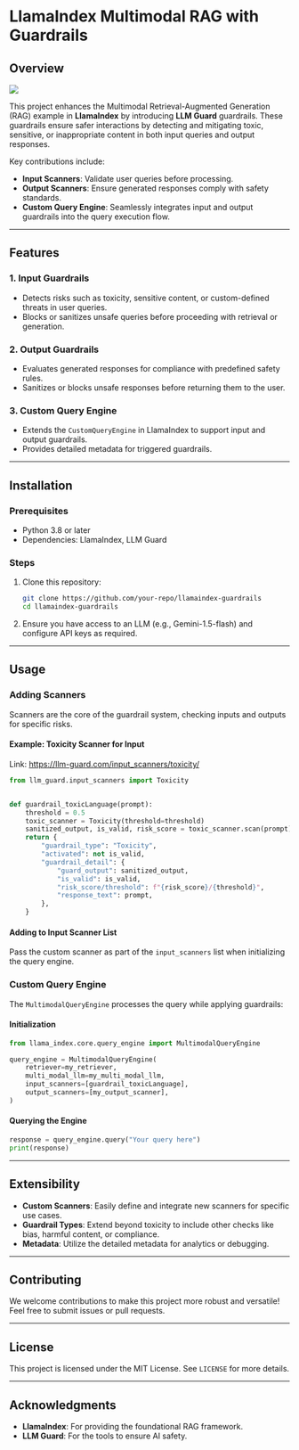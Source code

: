 
# LlamaIndex Multimodal RAG with Guardrails

## Overview

<img src="https://github.com/vntuananhbui/llama_index/blob/vntuananhbui-multimodal-rag-guardrail/docs/docs/examples/multimodal-rag-guardrail-gemini/Guardrail_data_workflow-4.png">

This project enhances the Multimodal Retrieval-Augmented Generation (RAG) example in **LlamaIndex** by introducing **LLM Guard** guardrails. These guardrails ensure safer interactions by detecting and mitigating toxic, sensitive, or inappropriate content in both input queries and output responses.

Key contributions include:
- **Input Scanners**: Validate user queries before processing.
- **Output Scanners**: Ensure generated responses comply with safety standards.
- **Custom Query Engine**: Seamlessly integrates input and output guardrails into the query execution flow.

---

## Features

### 1. Input Guardrails
- Detects risks such as toxicity, sensitive content, or custom-defined threats in user queries.
- Blocks or sanitizes unsafe queries before proceeding with retrieval or generation.

### 2. Output Guardrails
- Evaluates generated responses for compliance with predefined safety rules.
- Sanitizes or blocks unsafe responses before returning them to the user.

### 3. Custom Query Engine
- Extends the `CustomQueryEngine` in LlamaIndex to support input and output guardrails.
- Provides detailed metadata for triggered guardrails.

---

## Installation

### Prerequisites
- Python 3.8 or later
- Dependencies: LlamaIndex, LLM Guard

### Steps
1. Clone this repository:
   ```bash
   git clone https://github.com/your-repo/llamaindex-guardrails
   cd llamaindex-guardrails
   ```

2. Ensure you have access to an LLM (e.g., Gemini-1.5-flash) and configure API keys as required.

---

## Usage

### Adding Scanners
Scanners are the core of the guardrail system, checking inputs and outputs for specific risks.

#### Example: Toxicity Scanner for Input
Link: https://llm-guard.com/input_scanners/toxicity/
```python
from llm_guard.input_scanners import Toxicity


def guardrail_toxicLanguage(prompt):
    threshold = 0.5
    toxic_scanner = Toxicity(threshold=threshold)
    sanitized_output, is_valid, risk_score = toxic_scanner.scan(prompt)
    return {
        "guardrail_type": "Toxicity",
        "activated": not is_valid,
        "guardrail_detail": {
            "guard_output": sanitized_output,
            "is_valid": is_valid,
            "risk_score/threshold": f"{risk_score}/{threshold}",
            "response_text": prompt,
        },
    }
```

#### Adding to Input Scanner List
Pass the custom scanner as part of the `input_scanners` list when initializing the query engine.

### Custom Query Engine
The `MultimodalQueryEngine` processes the query while applying guardrails:

#### Initialization
```python
from llama_index.core.query_engine import MultimodalQueryEngine

query_engine = MultimodalQueryEngine(
    retriever=my_retriever,
    multi_modal_llm=my_multi_modal_llm,
    input_scanners=[guardrail_toxicLanguage],
    output_scanners=[my_output_scanner],
)
```

#### Querying the Engine
```python
response = query_engine.query("Your query here")
print(response)
```

---

## Extensibility

- **Custom Scanners**: Easily define and integrate new scanners for specific use cases.
- **Guardrail Types**: Extend beyond toxicity to include other checks like bias, harmful content, or compliance.
- **Metadata**: Utilize the detailed metadata for analytics or debugging.

---

## Contributing

We welcome contributions to make this project more robust and versatile! Feel free to submit issues or pull requests.

---

## License

This project is licensed under the MIT License. See `LICENSE` for more details.

---

## Acknowledgments

- **LlamaIndex**: For providing the foundational RAG framework.
- **LLM Guard**: For the tools to ensure AI safety.
